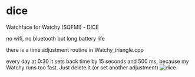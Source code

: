 # dice
Watchface for Watchy (SQFMI) - DICE

no wifi, no bluetooth but long battery life

there is a time adjustment routine in Watchy_triangle.cpp

every day at 0:30 it sets back time by 15 seconds and 500 ms, because my Watchy runs too fast. Just delete it (or set another adjustment)
![dice](https://github.com/MartMarq/dice/assets/139223739/f91711f2-f808-4c18-844b-d7cf81e10934)
